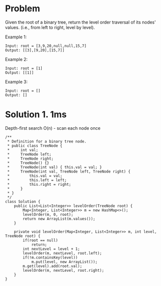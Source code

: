 # Problem

Given the root of a binary tree, return the level order traversal of its nodes' values. (i.e., from left to right, level by level).

 

Example 1:
```
Input: root = [3,9,20,null,null,15,7]
Output: [[3],[9,20],[15,7]]
```
Example 2:
```
Input: root = [1]
Output: [[1]]
```
Example 3:
```
Input: root = []
Output: []
```

# Solution 1. 1ms
Depth-first search
O(n) - scan each node once

```
/**
 * Definition for a binary tree node.
 * public class TreeNode {
 *     int val;
 *     TreeNode left;
 *     TreeNode right;
 *     TreeNode() {}
 *     TreeNode(int val) { this.val = val; }
 *     TreeNode(int val, TreeNode left, TreeNode right) {
 *         this.val = val;
 *         this.left = left;
 *         this.right = right;
 *     }
 * }
 */
class Solution {
    public List<List<Integer>> levelOrder(TreeNode root) {
        Map<Integer, List<Integer>> m = new HashMap<>();
        levelOrder(m, 0, root);
        return new ArrayList(m.values());
    }
    
    private void levelOrder(Map<Integer, List<Integer>> m, int level, TreeNode root) {
        if(root == null)
            return;
        int nextLevel = level + 1;
        levelOrder(m, nextLevel, root.left);
        if(!m.containsKey(level))
            m.put(level, new ArrayList());
        m.get(level).add(root.val);
        levelOrder(m, nextLevel, root.right);
    }
}
```
